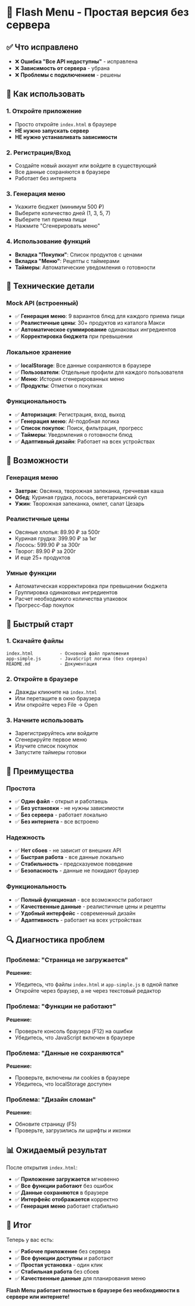 # 🚀 Flash Menu - Простая версия без сервера

## ✅ Что исправлено

- ❌ **Ошибка "Все API недоступны"** - исправлена
- ❌ **Зависимость от сервера** - убрана
- ❌ **Проблемы с подключением** - решены

## 🎯 Как использовать

### **1. Откройте приложение**
- Просто откройте `index.html` в браузере
- **НЕ нужно запускать сервер**
- **НЕ нужно устанавливать зависимости**

### **2. Регистрация/Вход**
- Создайте новый аккаунт или войдите в существующий
- Все данные сохраняются в браузере
- Работает без интернета

### **3. Генерация меню**
- Укажите бюджет (минимум 500 ₽)
- Выберите количество дней (1, 3, 5, 7)
- Выберите тип приема пищи
- Нажмите "Сгенерировать меню"

### **4. Использование функций**
- **Вкладка "Покупки"**: Список продуктов с ценами
- **Вкладка "Меню"**: Рецепты с таймерами
- **Таймеры**: Автоматические уведомления о готовности

## 🔧 Технические детали

### **Mock API (встроенный)**
- ✅ **Генерация меню**: 9 вариантов блюд для каждого приема пищи
- ✅ **Реалистичные цены**: 30+ продуктов из каталога Макси
- ✅ **Автоматическое суммирование** одинаковых ингредиентов
- ✅ **Корректировка бюджета** при превышении

### **Локальное хранение**
- ✅ **localStorage**: Все данные сохраняются в браузере
- ✅ **Пользователи**: Отдельные профили для каждого пользователя
- ✅ **Меню**: История сгенерированных меню
- ✅ **Продукты**: Отметки о покупках

### **Функциональность**
- ✅ **Авторизация**: Регистрация, вход, выход
- ✅ **Генерация меню**: AI-подобная логика
- ✅ **Список покупок**: Поиск, фильтрация, прогресс
- ✅ **Таймеры**: Уведомления о готовности блюд
- ✅ **Адаптивный дизайн**: Работает на всех устройствах

## 📱 Возможности

### **Генерация меню**
- **Завтрак**: Овсянка, творожная запеканка, гречневая каша
- **Обед**: Куриная грудка, лосось, вегетарианский суп
- **Ужин**: Творожная запеканка, омлет, салат Цезарь

### **Реалистичные цены**
- Овсяные хлопья: 89.90 ₽ за 500г
- Куриная грудка: 399.90 ₽ за 1кг
- Лосось: 599.90 ₽ за 300г
- Творог: 89.90 ₽ за 200г
- И еще 25+ продуктов

### **Умные функции**
- Автоматическая корректировка при превышении бюджета
- Группировка одинаковых ингредиентов
- Расчет необходимого количества упаковок
- Прогресс-бар покупок

## 🚀 Быстрый старт

### **1. Скачайте файлы**
```
index.html          - Основной файл приложения
app-simple.js       - JavaScript логика (без сервера)
README.md           - Документация
```

### **2. Откройте в браузере**
- Дважды кликните на `index.html`
- Или перетащите в окно браузера
- Или откройте через File → Open

### **3. Начните использовать**
- Зарегистрируйтесь или войдите
- Сгенерируйте первое меню
- Изучите список покупок
- Запустите таймеры готовки

## 🌟 Преимущества

### **Простота**
- ✅ **Один файл** - открыл и работаешь
- ✅ **Без установки** - не нужны зависимости
- ✅ **Без сервера** - работает локально
- ✅ **Без интернета** - все встроено

### **Надежность**
- ✅ **Нет сбоев** - не зависит от внешних API
- ✅ **Быстрая работа** - все данные локально
- ✅ **Стабильность** - предсказуемое поведение
- ✅ **Безопасность** - данные не покидают браузер

### **Функциональность**
- ✅ **Полный функционал** - все возможности работают
- ✅ **Качественные данные** - реалистичные цены и рецепты
- ✅ **Удобный интерфейс** - современный дизайн
- ✅ **Адаптивность** - работает на всех устройствах

## 🔍 Диагностика проблем

### **Проблема: "Страница не загружается"**
**Решение:**
- Убедитесь, что файлы `index.html` и `app-simple.js` в одной папке
- Откройте через браузер, а не через текстовый редактор

### **Проблема: "Функции не работают"**
**Решение:**
- Проверьте консоль браузера (F12) на ошибки
- Убедитесь, что JavaScript включен в браузере

### **Проблема: "Данные не сохраняются"**
**Решение:**
- Проверьте, включены ли cookies в браузере
- Убедитесь, что localStorage доступен

### **Проблема: "Дизайн сломан"**
**Решение:**
- Обновите страницу (F5)
- Проверьте, загрузились ли шрифты и иконки

## 📊 Ожидаемый результат

После открытия `index.html`:
- ✅ **Приложение загружается** мгновенно
- ✅ **Все функции работают** без ошибок
- ✅ **Данные сохраняются** в браузере
- ✅ **Интерфейс отображается** корректно
- ✅ **Генерация меню** работает стабильно

## 🎉 Итог

Теперь у вас есть:
- ✅ **Рабочее приложение** без сервера
- ✅ **Все функции доступны** и работают
- ✅ **Простая установка** - один клик
- ✅ **Стабильная работа** без сбоев
- ✅ **Качественные данные** для планирования меню

**Flash Menu работает полностью в браузере без необходимости в сервере или интернете!** 